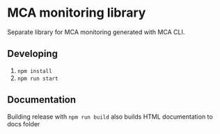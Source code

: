 # MCA monitoring library

Separate library for MCA monitoring generated with MCA CLI.

## Developing

1. `npm install`
2. `npm run start`

## Documentation

Building release with `npm run build` also builds HTML documentation to docs folder
